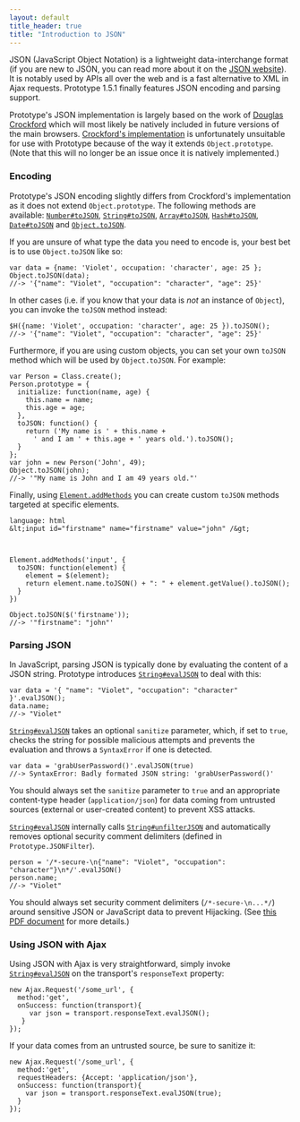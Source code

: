 ```yaml
---
layout: default
title_header: true
title: "Introduction to JSON"
---
```



JSON (JavaScript Object Notation) is a lightweight data-interchange format (if you are new to JSON, you can read more about it on the [JSON website](http://www.json.org)). It is notably used by APIs all over the web and is a fast alternative to XML in Ajax requests. Prototype 1.5.1 finally features JSON encoding and parsing support.

Prototype's JSON implementation is largely based on the work of [Douglas Crockford](http://www.crockford.com/) which will most likely be natively included in future versions of the main browsers. [Crockford's implementation](http://json.org/json.js) is unfortunately unsuitable for use with Prototype because of the way it extends `Object.prototype`. (Note that this will no longer be an issue once it is natively implemented.)

### Encoding

Prototype's JSON encoding slightly differs from Crockford's implementation as it does not extend `Object.prototype`. The following methods are available: [`Number#toJSON`](/api/number/toJSON), [`String#toJSON`](/api/string/toJSON), [`Array#toJSON`](/api/array/toJSON), [`Hash#toJSON`](/api/hash/toJSON), [`Date#toJSON`](/api/date/toJSON) and [`Object.toJSON`](/api/object/toJSON).

If you are unsure of what type the data you need to encode is, your best bet is to use `Object.toJSON` like so:

    var data = {name: 'Violet', occupation: 'character', age: 25 };
    Object.toJSON(data);
    //-> '{"name": "Violet", "occupation": "character", "age": 25}'

In other cases (i.e. if you know that your data is _not_ an instance of `Object`), you can invoke the `toJSON` method instead:

    $H({name: 'Violet', occupation: 'character', age: 25 }).toJSON();
    //-> '{"name": "Violet", "occupation": "character", "age": 25}'

Furthermore, if you are using custom objects, you can set your own `toJSON` method which will be used by `Object.toJSON`. For example:

    var Person = Class.create();
    Person.prototype = {
      initialize: function(name, age) {
        this.name = name;
        this.age = age;
      },  
      toJSON: function() {
        return ('My name is ' + this.name + 
          ' and I am ' + this.age + ' years old.').toJSON();
      }
    };
    var john = new Person('John', 49);
    Object.toJSON(john);
    //-> '"My name is John and I am 49 years old."'

Finally, using [`Element.addMethods`](/api/element/addMethods) you can create custom `toJSON` methods targeted at specific elements.

    language: html
    &lt;input id="firstname" name="firstname" value="john" /&gt;



    Element.addMethods('input', {
      toJSON: function(element) {
        element = $(element);
        return element.name.toJSON() + ": " + element.getValue().toJSON();
      }
    })
    
    Object.toJSON($('firstname'));
    //-> '"firstname": "john"'

### Parsing JSON

In JavaScript, parsing JSON is typically done by evaluating the content of a JSON string. Prototype introduces [`String#evalJSON`](/api/string/evalJSON) to deal with this:

    var data = '{ "name": "Violet", "occupation": "character" }'.evalJSON();
    data.name;
    //-> "Violet"

[`String#evalJSON`](/api/string/evalJSON) takes an optional `sanitize` parameter, which, if set to `true`, checks the string for possible malicious attempts and prevents the evaluation and throws a `SyntaxError` if one is detected.

    var data = 'grabUserPassword()'.evalJSON(true)
    //-> SyntaxError: Badly formated JSON string: 'grabUserPassword()'

<p class="notice">You should always set the <code>sanitize</code> parameter to <code>true</code> and an appropriate content-type header (<code>application/json</code>) for data coming from untrusted sources (external or user-created content) to prevent XSS attacks.</p>

[`String#evalJSON`](/api/string/evalJSON) internally calls [`String#unfilterJSON`](/api/string/unfilterJSON) and automatically removes optional security comment delimiters (defined in `Prototype.JSONFilter`).

    person = '/*-secure-\n{"name": "Violet", "occupation": "character"}\n*/'.evalJSON()
    person.name;
    //-> "Violet"

<p class="notice">You should always set security comment delimiters (<code>/*-secure-\n...*/</code>) around sensitive JSON or JavaScript data to prevent Hijacking. (See <a href="http://www.fortifysoftware.com/servlet/downloads/public/JavaScript_Hijacking.pdf">this PDF document</a> for more details.)</p>

### Using JSON with Ajax

Using JSON with Ajax is very straightforward, simply invoke [`String#evalJSON`](/api/string/evalJSON) on the transport's `responseText` property:

    new Ajax.Request('/some_url', {
      method:'get',
      onSuccess: function(transport){
         var json = transport.responseText.evalJSON();
       }
    });

If your data comes from an untrusted source, be sure to sanitize it:

    new Ajax.Request('/some_url', {
      method:'get',
      requestHeaders: {Accept: 'application/json'},
      onSuccess: function(transport){
        var json = transport.responseText.evalJSON(true);
      }
    });



